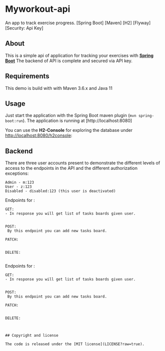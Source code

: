 # Myworkout-api
An app to track exercise progress. [Spring Boot] [Maven] [H2] [Flyway] [Security: Api Key]

## About

This is a simple api of application for tracking your exercises with 
**[Spring Boot](https://spring.io/projects/spring-boot)**
The backend of API is complete and secured via API key.



## Requirements
This demo is build with with Maven 3.6.x and Java 11

## Usage
Just start the application with the Spring Boot maven plugin (`mvn spring-boot:run`). The application is
running at [http://localhost:8080]

You can use the **H2-Console** for exploring the database under [http://localhost:8080/h2console](http://localhost:8080/h2console):


## Backend

There are three user accounts present to demonstrate the different levels of access to the endpoints in the API and the different authorization exceptions:

```
Admin - m:123
User - z:123
Disabled - disabled:123 (this user is deactivated)
```
Endpoints for :
```
GET:
- In response you will get list of tasks boards given user.


POST:
 By this endpoint you can add new tasks board.

PATCH:


DELETE:


```

Endpoints for :
```
GET:
- In response you will get list of tasks boards given user.


POST:
 By this endpoint you can add new tasks board.

PATCH:


DELETE:



## Copyright and license

The code is released under the [MIT license](LICENSE?raw=true).
